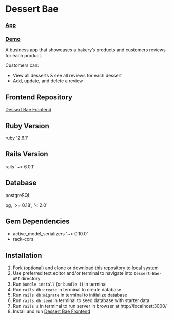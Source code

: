 # Dessert Bae

### [App](http://dessertbae.netlify.com)
### [Demo](https://youtu.be/0W_QgKT5Z-Q)

A business app that showcases a bakery’s products and customers reviews for each product. 

Customers can: 
* View all desserts & see all reviews for each dessert
* Add, update, and delete a review

## Frontend Repository
[Dessert Bae Frontend](https://github.com/Bellex0/Dessert-Bae-Frontend)

## Ruby Version
ruby '2.6.1'

## Rails Version
rails '~> 6.0.1'

## Database
postgreSQL

pg, '>= 0.18', '< 2.0'

## Gem Dependencies
* active_model_serializers '~> 0.10.0'
* rack-cors
 
## Installation
1) Fork (optional) and clone or download this repository to local system
2) Use preferred text editor and/or terminal to navigate into `Dessert-Bae-API` directory
3) Run `bundle install` (or `bundle i`) in terminal
4) Run `rails db:create` in terminal to create database
5) Run `rails db:migrate` in terminal to initialize database
6) Run `rails db:seed` in terminal to seed database with starter data
7) Run `rails s` in terminal to run server in browser at http://localhost:3000/
8) Install and run [Dessert Bae Frontend](https://github.com/Bellex0/Dessert-Bae-Frontend)
